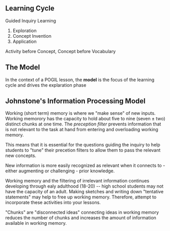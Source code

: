 ## Learning Cycle

Guided Inquiry Learning

1. Exploration
2. Concept Invention
3. Application

Activity before Concept, Concept before Vocabulary

## The Model

In the context of a POGIL lesson, the **model** is the focus of the learning cycle and drives the explaration phase

## Johnstone's Information Processing Model

Working (short term) memory is where we "make sense" of new inputs. Working memorory has the capacity to hold about five to nine (seven ± two) distinct chunks at one time. The _preception filter_ prevents information that is not relevant to the task at hand from entering and overloading working memory.

This means that it is essential for the questions guiding the inquiry to help students to "tune" their precetion filters to allow them to pass the relevant new concepts.

New information is more easily recognized as relevant when it connects to - either augmenting or challenging - prior knowledge.

Working memory and the filtering of irrelevant information continues developing through ealy adulthood (18-20) -- high school students may not have the capacity of an adult. Making sketches and writing down "tentative statements" may help to free up working memory. Therefore, attempt to incorporate these activities into your lessons.

"Chunks" are "disconnected ideas" connecting ideas in working memory reduces the number of chunks and increases the amount of information available in working memory.
